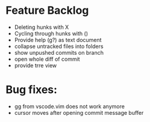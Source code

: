 # Feature Backlog
* Deleting hunks with X
* Cycling through hunks with ()
* Provide help (g?) as text document
* collapse untracked files into folders
* show unpushed commits on branch
* open whole diff of commit
* provide trre view

# Bug fixes:
* gg from vscode.vim does not work anymore
* cursor moves after opening commit message buffer
